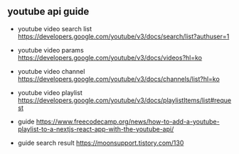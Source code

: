 ## youtube api guide

- youtube video search list https://developers.google.com/youtube/v3/docs/search/list?authuser=1
- youtube video params https://developers.google.com/youtube/v3/docs/videos?hl=ko
- youtube video channel https://developers.google.com/youtube/v3/docs/channels/list?hl=ko
- youtube video playlist https://developers.google.com/youtube/v3/docs/playlistItems/list#request

- guide https://www.freecodecamp.org/news/how-to-add-a-youtube-playlist-to-a-nextjs-react-app-with-the-youtube-api/
- guide search result https://moonsupport.tistory.com/130